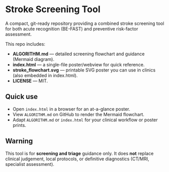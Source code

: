 # Stroke Screening Tool

A compact, git-ready repository providing a combined stroke screening tool for
both acute recognition (BE-FAST) and preventive risk-factor assessment.

This repo includes:
- **ALGORITHM.md** — detailed screening flowchart and guidance (Mermaid diagram).
- **index.html** — a single-file poster/webview for quick reference.
- **stroke_flowchart.svg** — printable SVG poster you can use in clinics (also embedded in index.html).
- **LICENSE** — MIT.

## Quick use
- Open `index.html` in a browser for an at-a-glance poster.
- View `ALGORITHM.md` on GitHub to render the Mermaid flowchart.
- Adapt `ALGORITHM.md` or `index.html` for your clinical workflow or poster prints.

## Warning
This tool is for **screening and triage** guidance only. It does **not** replace clinical judgement, local protocols, or definitive diagnostics (CT/MRI, specialist assessment).
